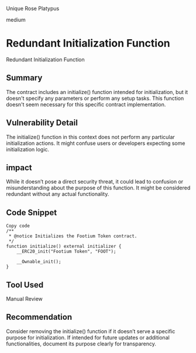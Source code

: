 Unique Rose Platypus

medium

# Redundant Initialization Function

Redundant Initialization Function
## Summary
The contract includes an initialize() function intended for initialization, but it doesn't specify any parameters or perform any setup tasks. This function doesn't seem necessary for this specific contract implementation.

## Vulnerability Detail
The initialize() function in this context does not perform any particular initialization actions. It might confuse users or developers expecting some initialization logic.

## impact
While it doesn’t pose a direct security threat, it could lead to confusion or misunderstanding about the purpose of this function. It might be considered redundant without any actual functionality.

## Code Snippet
```solidity
Copy code
/**
 * @notice Initializes the Footium Token contract.
 */
function initialize() external initializer {
    __ERC20_init("Footium Token", "FOOT");

    __Ownable_init();
}
```
## Tool Used
Manual Review

## Recommendation
Consider removing the initialize() function if it doesn’t serve a specific purpose for initialization. If intended for future updates or additional functionalities, document its purpose clearly for transparency.